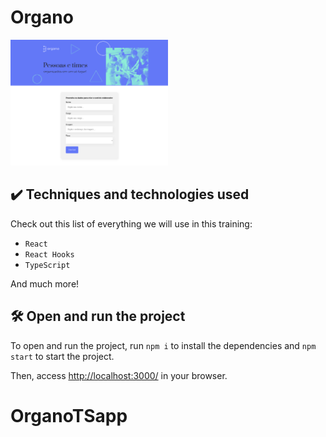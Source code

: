 

# Organo


<img src="screencapture.png" alt="Imagem do Organo" width="50%">


## ✔️ Techniques and technologies used

Check out this list of everything we will use in this training:

- `React`
- `React Hooks`
- `TypeScript`

And much more!

## 🛠️ Open and run the project

To open and run the project, run `npm i` to install the dependencies and `npm start` to start the project.

Then, access <a href="http://localhost:3000/">http://localhost:3000/</a> in your browser.


# OrganoTSapp
